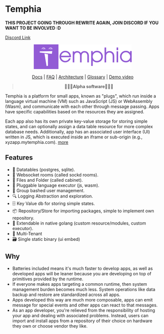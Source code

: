 # Temphia


**THIS PROJECT GOING THROUGH REWRITE AGAIN, JOIN DISCORD IF YOU WANT TO BE INVOLVED :D**

[Discord Link](https://discord.gg/HUpaNA35XR)



<div align="center">
    <img src="contrib/temphia.png" >
    
[Docs](./docs/readme.md) |
[FAQ](./docs/faq.md) |
[Architecture](./docs/arch.md) |
[Glossary](./docs/glossary.md) |
[Demo video](https://youtu.be/NGPT5krw1RI)
    

> **🚨🚨🚨Alpha software🚨🚨🚨**
</div>

Temphia is a platform for small apps, known as "plugs", which run inside a language virtual machine (VM) such as JavaScript (JS) or WebAssembly (Wasm), and communicate with each other through message passing. Apps have specific capabilities based on the resources they are assigned.

Each app also has its own private key-value storage for storing simple states, and can optionally assign a data table resource for more complex database needs. 
Additionally, app has an associated user interface (UI) written in JS, which is executed inside an iframe or sub-origin (e.g., xyzapp.mytemphia.com). [more](./docs/arch.md)


## Features
- 💾 Datatables (postgres, sqlite).
- 🧦 Websocket rooms (called sockd rooms).
- 📂 Files and Folder (called cabinet).
- 🧩 Pluggable language executor (js, wasm).
- 👥 Group bashed user management.
- 🔍 Logging Abstraction and exploration.
- 🗄️ Key Value db for storing simple states.
- 📦 Repository/Store for importing packages, simple to implement own repository.
- 🐹 Extendable in native golang (custom resource/modules, custom executor).
- 🏢 Multi-Tenant
- 🗃️ Single static binary (ui embed)

## Why
- Batteries included means it's much faster to develop apps, as well as developed apps will be leaner because you are developing on top of primitives provided by the runtime.
- If everyone makes apps targeting a common runtime, then system management burden becomes much less. System operations like data backup and restore are standardized across all apps.
- Apps developed this way are much more composable, apps can emit message for special events and other apps can react to that messages.
- As an app developer, you're relieved from the responsibility of hosting your app and dealing with associated problems. Instead, users can import and install apps from a repository of their choice on hardware they own or choose vendor they like.
